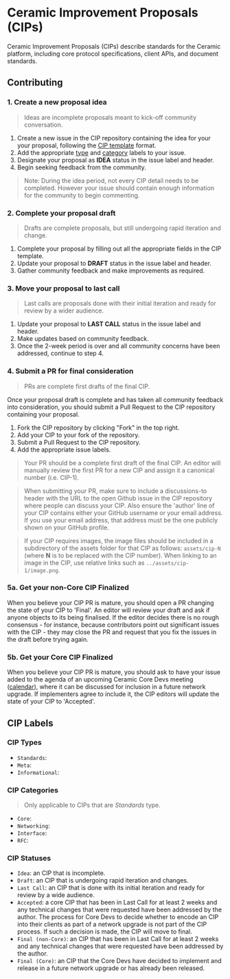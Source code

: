 # Ceramic Improvement Proposals (CIPs)

Ceramic Improvement Proposals (CIPs) describe standards for the Ceramic platform, including core protocol specifications, client APIs, and document standards.

## Contributing

### 1. Create a new proposal idea

> Ideas are incomplete proposals meant to kick-off community conversation.

1. Create a new issue in the CIP repository containing the idea for your your proposal, following the [CIP template](https://github.com/ceramicnetwork/CIP/blob/master/.github/ISSUE_TEMPLATE/cip-template.md) format. 
2. Add the appropriate [type](#cip-types) and [category](#cip-categories) labels to your issue.
3. Designate your proposal as **IDEA** status in the issue label and header.
4. Begin seeking feedback from the community.

> Note: During the idea period, not every CIP detail needs to be completed. However your issue should contain enough information for the community to begin commenting.

### 2.  Complete your proposal draft

> Drafts are complete proposals, but still undergoing rapid iteration and change.

1. Complete your proposal by filling out all the appropriate fields in the CIP template.
2. Update your proposal to **DRAFT** status in the issue label and header.
3. Gather community feedback and make improvements as required.

### 3. Move your proposal to last call

> Last calls are proposals done with their initial iteration and ready for review by a wider audience.

1. Update your proposal to **LAST CALL** status in the issue label and header.
2. Make updates based on community feedback.
2. Once the 2-week period is over and all community concerns have been addressed, continue to step 4.

### 4. Submit a PR for final consideration

> PRs are complete first drafts of the final CIP.

Once your proposal draft is complete and has taken all community feedback into consideration, you should submit a Pull Request to the CIP repository containing your proposal.

1. Fork the CIP repository by clicking "Fork" in the top right.
2. Add your CIP to your fork of the repository.
3. Submit a Pull Request to the CIP repository.
4. Add the appropriate issue labels.

> Your PR should be a complete first draft of the final CIP. An editor will manually review the first PR for a new CIP and assign it a canonical number (i.e. CIP-1). 

> When submitting your PR, make sure to include a discussions-to header with the URL to the open Github issue in the CIP repository where people can discuss your CIP. Also ensure the 'author' line of your CIP contains either your GitHub username or your email address. If you use your email address, that address must be the one publicly shown on your GitHub profile.

> If your CIP requires images, the image files should be included in a subdirectory of the assets folder for that CIP as follows: `assets/cip-N` (where **N** is to be replaced with the CIP number). When linking to an image in the CIP, use relative links such as `../assets/cip-1/image.png`.


### 5a. Get your non-Core CIP Finalized

When you believe your CIP PR is mature, you should open a PR changing the state of your CIP to 'Final'. An editor will review your draft and ask if anyone objects to its being finalised. If the editor decides there is no rough consensus - for instance, because contributors point out significant issues with the CIP - they may close the PR and request that you fix the issues in the draft before trying again.

### 5b. Get your Core CIP Finalized

When you believe your CIP PR is mature, you should ask to have your issue added to the agenda of an upcoming Ceramic Core Devs meeting ([calendar]()), where it can be discussed for inclusion in a future network upgrade. If implementers agree to include it, the CIP editors will update the state of your CIP to 'Accepted'.



## CIP Labels

### CIP Types

- `Standards`:
- `Meta`:
- `Informational`:

### CIP Categories

> Only applicable to CIPs that are *Standards* type.

- `Core`:
- `Networking`:
- `Interface`:
- `RFC`:

### CIP Statuses

- `Idea`: an CIP that is incomplete.
- `Draft`: an CIP that is undergoing rapid iteration and changes.
- `Last Call`: an CIP that is done with its initial iteration and ready for review by a wide audience.
- `Accepted`: a core CIP that has been in Last Call for at least 2 weeks and any technical changes that were requested have been addressed by the author. The process for Core Devs to decide whether to encode an CIP into their clients as part of a network upgrade is not part of the CIP process. If such a decision is made, the CIP will move to final.
- `Final (non-Core)`: an CIP that has been in Last Call for at least 2 weeks and any technical changes that were requested have been addressed by the author.
- `Final (Core)`: an CIP that the Core Devs have decided to implement and release in a future network upgrade or has already been released.
